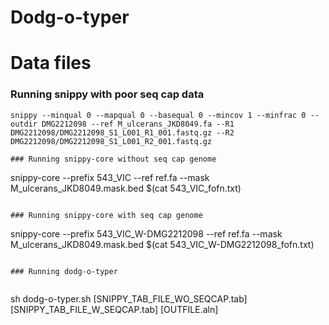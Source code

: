 # Dodg-o-typer

# Data files
  
### Running snippy with poor seq cap data  
```  
snippy --minqual 0 --mapqual 0 --basequal 0 --mincov 1 --minfrac 0 --outdir DMG2212098 --ref M_ulcerans_JKD8049.fa --R1 DMG2212098/DMG2212098_S1_L001_R1_001.fastq.gz --R2 DMG2212098/DMG2212098_S1_L001_R2_001.fastq.gz  
  
### Running snippy-core without seq cap genome  
```  
snippy-core --prefix 543_VIC --ref ref.fa --mask M_ulcerans_JKD8049.mask.bed $(cat 543_VIC_fofn.txt)  
```  
  
### Running snippy-core with seq cap genome 
```  
snippy-core --prefix 543_VIC_W-DMG2212098 --ref ref.fa --mask M_ulcerans_JKD8049.mask.bed $(cat 543_VIC_W-DMG2212098_fofn.txt)  
```  
  
### Running dodg-o-typer 
  
```  
sh dodg-o-typer.sh [SNIPPY_TAB_FILE_WO_SEQCAP.tab] [SNIPPY_TAB_FILE_W_SEQCAP.tab] [OUTFILE.aln]  
```  

